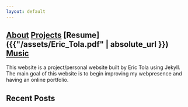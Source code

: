 ```yaml
---
layout: default
---
```

## [About](about) [Projects](projects) [Resume]({{"/assets/Eric_Tola.pdf" | absolute_url }}) [Music](music)

This website is a project/personal website built by Eric Tola using Jekyll. The main goal of this website is to begin improving my webpresence and having an online portfolio.

## Recent Posts
